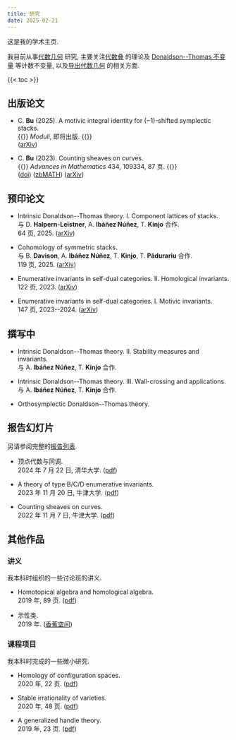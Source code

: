 ```yaml
---
title: 研究
date: 2025-02-21
---
```


这是我的学术主页.

我目前从事[代数几何](https://www.bananaspace.org/wiki/%E4%BB%A3%E6%95%B0%E5%87%A0%E4%BD%95)
研究, 主要关注[代数叠](https://www.bananaspace.org/wiki/%E4%BB%A3%E6%95%B0%E5%8F%A0)
的理论及
[Donaldson--Thomas 不变量](https://www.bananaspace.org/wiki/Donaldson%E2%80%93Thomas_%E4%B8%8D%E5%8F%98%E9%87%8F)
等计数不变量,
以及[导出代数几何](https://www.bananaspace.org/wiki/%E5%AF%BC%E5%87%BA%E4%BB%A3%E6%95%B0%E5%87%A0%E4%BD%95)
的相关方面.

{{< toc >}}

## 出版论文

- C. **Bu** (2025). A motivic integral identity for $(-1)$-shifted symplectic stacks.\
  {{<dimmed>}}
  _Moduli_, 即将出版.
  {{</dimmed>}}\
  ([arXiv](https://arxiv.org/abs/2405.10092))

- C. **Bu** (2023). Counting sheaves on curves.\
  {{<dimmed>}}
  _Advances in Mathematics_ 434, 109334, 87 页.
  {{</dimmed>}}\
  ([doi](https://doi.org/10.1016/j.aim.2023.109334))
  ([zbMATH](https://zbmath.org/7765302))
  ([arXiv](https://arxiv.org/abs/2208.00927))

## 预印论文

- Intrinsic Donaldson--Thomas theory. I. Component lattices of stacks.\
  与 D. **Halpern-Leistner**, A. **Ibáñez Núñez**, T. **Kinjo** 合作.\
  64 页, 2025.
  ([arXiv](https://arxiv.org/abs/2502.13892))

- Cohomology of symmetric stacks.\
  与 B. **Davison**, A. **Ibáñez Núñez**, T. **Kinjo**, T. **Pădurariu** 合作.\
  119 页, 2025.
  ([arXiv](https://arxiv.org/abs/2502.04253))

- Enumerative invariants in self-dual categories. II. Homological invariants.\
  122 页, 2023.
  ([arXiv](https://arxiv.org/abs/2309.00056))

- Enumerative invariants in self-dual categories. I. Motivic invariants.\
  147 页, 2023--2024.
  ([arXiv](https://arxiv.org/abs/2302.00038))

## 撰写中

- Intrinsic Donaldson--Thomas theory. II. Stability measures and invariants.\
  与 A. **Ibáñez Núñez**, T. **Kinjo** 合作.

- Intrinsic Donaldson--Thomas theory. III. Wall-crossing and applications.\
  与 A. **Ibáñez Núñez**, T. **Kinjo** 合作.

- Orthosymplectic Donaldson--Thomas theory.

## 报告幻灯片

另请参阅完整的[报告列表](/zh-cn/research/talks).

- 顶点代数与同调.\
  2024 年 7 月 22 日, 清华大学.
  ([pdf](/pdf/20240722-tsinghua.pdf))

- A theory of type B/C/D enumerative invariants.\
  2023 年 11 月 20 日, 牛津大学.
  ([pdf](/pdf/20231120-self-dual.pdf))

- Counting sheaves on curves.\
  2022 年 11 月 7 日, 牛津大学.
  ([pdf](/pdf/20221107-curves.pdf))

## 其他作品

### 讲义

我本科时组织的一些讨论班的讲义.

- Homotopical algebra and homological algebra.\
  2019 年, 89 页.
  ([pdf](/pdf/HA.pdf))

- 示性类.\
  2019 年.
  ([香蕉空间](https://www.bananaspace.org/wiki/%E8%AE%B2%E4%B9%89:%E7%A4%BA%E6%80%A7%E7%B1%BB))

### 课程项目

我本科时完成的一些微小研究.

- Homology of configuration spaces.\
  2020 年, 22 页.
  ([pdf](/pdf/conf.pdf))

- Stable irrationality of varieties.\
  2020 年, 48 页.
  ([pdf](/pdf/rationality.pdf))

- A generalized handle theory.\
  2019 年, 23 页.
  ([pdf](/pdf/handle.pdf))
